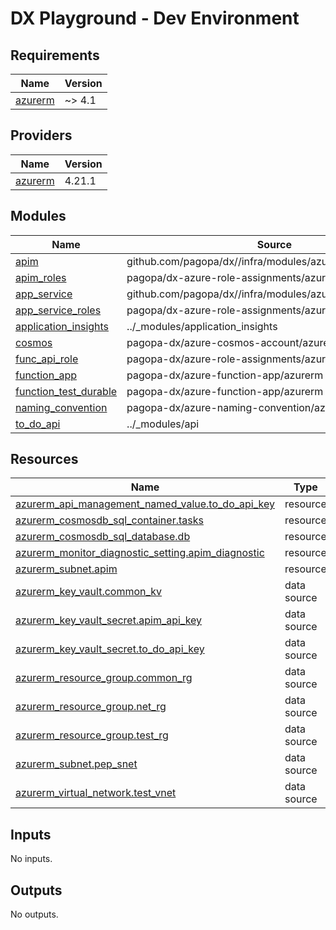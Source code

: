 # DX Playground - Dev Environment

<!-- BEGIN_TF_DOCS -->
## Requirements

| Name | Version |
|------|---------|
| <a name="requirement_azurerm"></a> [azurerm](#requirement\_azurerm) | ~> 4.1 |

## Providers

| Name | Version |
|------|---------|
| <a name="provider_azurerm"></a> [azurerm](#provider\_azurerm) | 4.21.1 |

## Modules

| Name | Source | Version |
|------|--------|---------|
| <a name="module_apim"></a> [apim](#module\_apim) | github.com/pagopa/dx//infra/modules/azure_api_management | c1df3fca7191bd77365181390b8d1924376c2da1 |
| <a name="module_apim_roles"></a> [apim\_roles](#module\_apim\_roles) | pagopa/dx-azure-role-assignments/azurerm | ~> 0.1 |
| <a name="module_app_service"></a> [app\_service](#module\_app\_service) | github.com/pagopa/dx//infra/modules/azure_app_service | main |
| <a name="module_app_service_roles"></a> [app\_service\_roles](#module\_app\_service\_roles) | pagopa/dx-azure-role-assignments/azurerm | ~> 0.1 |
| <a name="module_application_insights"></a> [application\_insights](#module\_application\_insights) | ../_modules/application_insights | n/a |
| <a name="module_cosmos"></a> [cosmos](#module\_cosmos) | pagopa-dx/azure-cosmos-account/azurerm | ~> 0.0 |
| <a name="module_func_api_role"></a> [func\_api\_role](#module\_func\_api\_role) | pagopa-dx/azure-role-assignments/azurerm | ~> 0.1 |
| <a name="module_function_app"></a> [function\_app](#module\_function\_app) | pagopa-dx/azure-function-app/azurerm | ~> 0.2 |
| <a name="module_function_test_durable"></a> [function\_test\_durable](#module\_function\_test\_durable) | pagopa-dx/azure-function-app/azurerm | ~> 0.2 |
| <a name="module_naming_convention"></a> [naming\_convention](#module\_naming\_convention) | pagopa-dx/azure-naming-convention/azurerm | ~> 0.0 |
| <a name="module_to_do_api"></a> [to\_do\_api](#module\_to\_do\_api) | ../_modules/api | n/a |

## Resources

| Name | Type |
|------|------|
| [azurerm_api_management_named_value.to_do_api_key](https://registry.terraform.io/providers/hashicorp/azurerm/latest/docs/resources/api_management_named_value) | resource |
| [azurerm_cosmosdb_sql_container.tasks](https://registry.terraform.io/providers/hashicorp/azurerm/latest/docs/resources/cosmosdb_sql_container) | resource |
| [azurerm_cosmosdb_sql_database.db](https://registry.terraform.io/providers/hashicorp/azurerm/latest/docs/resources/cosmosdb_sql_database) | resource |
| [azurerm_monitor_diagnostic_setting.apim_diagnostic](https://registry.terraform.io/providers/hashicorp/azurerm/latest/docs/resources/monitor_diagnostic_setting) | resource |
| [azurerm_subnet.apim](https://registry.terraform.io/providers/hashicorp/azurerm/latest/docs/resources/subnet) | resource |
| [azurerm_key_vault.common_kv](https://registry.terraform.io/providers/hashicorp/azurerm/latest/docs/data-sources/key_vault) | data source |
| [azurerm_key_vault_secret.apim_api_key](https://registry.terraform.io/providers/hashicorp/azurerm/latest/docs/data-sources/key_vault_secret) | data source |
| [azurerm_key_vault_secret.to_do_api_key](https://registry.terraform.io/providers/hashicorp/azurerm/latest/docs/data-sources/key_vault_secret) | data source |
| [azurerm_resource_group.common_rg](https://registry.terraform.io/providers/hashicorp/azurerm/latest/docs/data-sources/resource_group) | data source |
| [azurerm_resource_group.net_rg](https://registry.terraform.io/providers/hashicorp/azurerm/latest/docs/data-sources/resource_group) | data source |
| [azurerm_resource_group.test_rg](https://registry.terraform.io/providers/hashicorp/azurerm/latest/docs/data-sources/resource_group) | data source |
| [azurerm_subnet.pep_snet](https://registry.terraform.io/providers/hashicorp/azurerm/latest/docs/data-sources/subnet) | data source |
| [azurerm_virtual_network.test_vnet](https://registry.terraform.io/providers/hashicorp/azurerm/latest/docs/data-sources/virtual_network) | data source |

## Inputs

No inputs.

## Outputs

No outputs.
<!-- END_TF_DOCS -->
